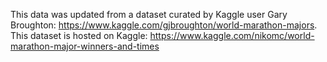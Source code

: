 This data was updated from a dataset curated by Kaggle user Gary Broughton: https://www.kaggle.com/gjbroughton/world-marathon-majors. This dataset is hosted on Kaggle: https://www.kaggle.com/nikomc/world-marathon-major-winners-and-times